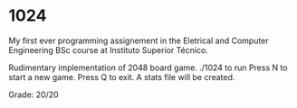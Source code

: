 # 1024

My first ever programming assignement in the Eletrical and Computer Engineering BSc course at Instituto Superior Técnico.

Rudimentary implementation of 2048 board game.
./1024 to run
Press N to start a new game.
Press Q to exit.
A stats file will be created.

Grade: 20/20
